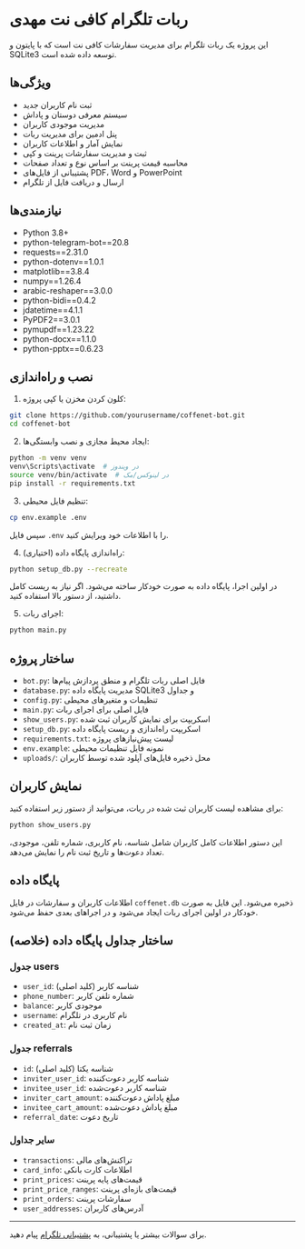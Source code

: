 # ربات تلگرام کافی نت مهدی

این پروژه یک ربات تلگرام برای مدیریت سفارشات کافی نت است که با پایتون و SQLite3 توسعه داده شده است.

## ویژگی‌ها

- ثبت نام کاربران جدید
- سیستم معرفی دوستان و پاداش
- مدیریت موجودی کاربران
- پنل ادمین برای مدیریت ربات
- نمایش آمار و اطلاعات کاربران
- ثبت و مدیریت سفارشات پرینت و کپی
- محاسبه قیمت پرینت بر اساس نوع و تعداد صفحات
- پشتیبانی از فایل‌های PDF، Word و PowerPoint
- ارسال و دریافت فایل از تلگرام

## نیازمندی‌ها

- Python 3.8+
- python-telegram-bot==20.8
- requests==2.31.0
- python-dotenv==1.0.1
- matplotlib==3.8.4
- numpy==1.26.4
- arabic-reshaper==3.0.0
- python-bidi==0.4.2
- jdatetime==4.1.1
- PyPDF2==3.0.1
- pymupdf==1.23.22
- python-docx==1.1.0
- python-pptx==0.6.23

## نصب و راه‌اندازی

1. کلون کردن مخزن یا کپی پروژه:
```bash
git clone https://github.com/yourusername/coffenet-bot.git
cd coffenet-bot
```

2. ایجاد محیط مجازی و نصب وابستگی‌ها:
```bash
python -m venv venv
venv\Scripts\activate  # در ویندوز
source venv/bin/activate  # در لینوکس/مک
pip install -r requirements.txt
```

3. تنظیم فایل محیطی:
```bash
cp env.example .env
```
سپس فایل `.env` را با اطلاعات خود ویرایش کنید.

4. راه‌اندازی پایگاه داده (اختیاری):
```bash
python setup_db.py --recreate
```
در اولین اجرا، پایگاه داده به صورت خودکار ساخته می‌شود. اگر نیاز به ریست کامل داشتید، از دستور بالا استفاده کنید.

5. اجرای ربات:
```bash
python main.py
```

## ساختار پروژه

- `bot.py`: فایل اصلی ربات تلگرام و منطق پردازش پیام‌ها
- `database.py`: مدیریت پایگاه داده SQLite3 و جداول
- `config.py`: تنظیمات و متغیرهای محیطی
- `main.py`: فایل اصلی برای اجرای ربات
- `show_users.py`: اسکریپت برای نمایش کاربران ثبت شده
- `setup_db.py`: اسکریپت راه‌اندازی و ریست پایگاه داده
- `requirements.txt`: لیست پیش‌نیازهای پروژه
- `env.example`: نمونه فایل تنظیمات محیطی
- `uploads/`: محل ذخیره فایل‌های آپلود شده توسط کاربران

## نمایش کاربران

برای مشاهده لیست کاربران ثبت شده در ربات، می‌توانید از دستور زیر استفاده کنید:

```bash
python show_users.py
```

این دستور اطلاعات کامل کاربران شامل شناسه، نام کاربری، شماره تلفن، موجودی، تعداد دعوت‌ها و تاریخ ثبت نام را نمایش می‌دهد.

## پایگاه داده

اطلاعات کاربران و سفارشات در فایل `coffenet.db` ذخیره می‌شود. این فایل به صورت خودکار در اولین اجرای ربات ایجاد می‌شود و در اجراهای بعدی حفظ می‌شود.

## ساختار جداول پایگاه داده (خلاصه)

### جدول users
- `user_id`: شناسه کاربر (کلید اصلی)
- `phone_number`: شماره تلفن کاربر
- `balance`: موجودی کاربر
- `username`: نام کاربری در تلگرام
- `created_at`: زمان ثبت نام

### جدول referrals
- `id`: شناسه یکتا (کلید اصلی)
- `inviter_user_id`: شناسه کاربر دعوت‌کننده
- `invitee_user_id`: شناسه کاربر دعوت‌شده
- `inviter_cart_amount`: مبلغ پاداش دعوت‌کننده
- `invitee_cart_amount`: مبلغ پاداش دعوت‌شده
- `referral_date`: تاریخ دعوت

### سایر جداول
- `transactions`: تراکنش‌های مالی
- `card_info`: اطلاعات کارت بانکی
- `print_prices`: قیمت‌های پایه پرینت
- `print_price_ranges`: قیمت‌های بازه‌ای پرینت
- `print_orders`: سفارشات پرینت
- `user_addresses`: آدرس‌های کاربران

---

برای سوالات بیشتر یا پشتیبانی، به [پشتیبانی تلگرام](https://t.me/mohamminch) پیام دهید.


